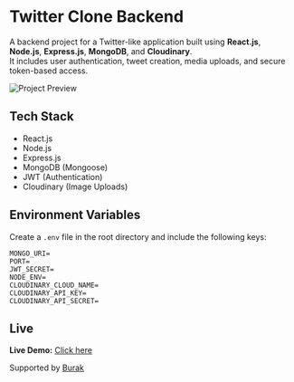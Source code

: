 # Twitter Clone Backend

A backend project for a Twitter-like application built using  **React.js**, **Node.js**, **Express.js**, **MongoDB**, and **Cloudinary**.  
It includes user authentication, tweet creation, media uploads, and secure token-based access.

![Project Preview](https://i.ibb.co/sdrbm3td/Screenshot.png)

##  Tech Stack
- React.js
- Node.js  
- Express.js  
- MongoDB (Mongoose)  
- JWT (Authentication)  
- Cloudinary (Image Uploads)  

##  Environment Variables

Create a `.env` file in the root directory and include the following keys:

```env
MONGO_URI=
PORT=
JWT_SECRET=
NODE_ENV=
CLOUDINARY_CLOUD_NAME=
CLOUDINARY_API_KEY=
CLOUDINARY_API_SECRET=
```

## Live
**Live Demo:** [Click here](https://alfinakash-twitter-x.onrender.com)

Supported by [Burak](https://github.com/burakorkmez) 








